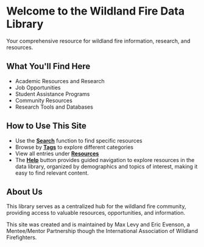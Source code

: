 # Welcome to the Wildland Fire Data Library

Your comprehensive resource for wildland fire information, research, and resources.

## What You'll Find Here
- Academic Resources and Research
- Job Opportunities
- Student Assistance Programs
- Community Resources
- Research Tools and Databases


## How to Use This Site
- Use the [**Search**](/search/) function to find specific resources
- Browse by [**Tags**](/tags/) to explore different categories
- View all entries under [**Resources**](/posts/)
- The [**Help**](/help) button provides guided navigation to explore resources in the data library, organized by demographics and topics of interest, making it easy to find relevant content.


## About Us
This library serves as a centralized hub for the wildland fire community, providing access to valuable resources, opportunities, and information. 


This site was created and is maintained by Max Levy and Eric Evenson, a Mentee/Mentor Partnership though the International Association of Wildland Firefighters.